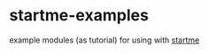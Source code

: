 # startme-examples

example modules (as tutorial) for using with [startme](https://github.com/yaroslaff/startme)

